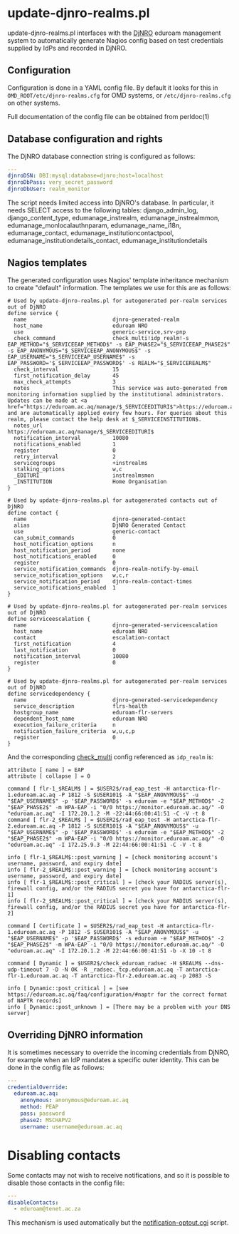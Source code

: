 # update-djnro-realms.pl

update-djnro-realms.pl interfaces with the [DjNRO](http://djnro.grnet.gr/) eduroam management system to automatically generate Nagios config based on test credentials supplied by IdPs and recorded in DjNRO.


## Configuration
Configuration is done in a YAML config file. By default it looks for this in `OMD_ROOT/etc/djnro-realms.cfg` for OMD systems, or `/etc/djnro-realms.cfg` on other systems.

Full documentation of the config file can be obtained from perldoc(1)

## Database configuration and rights

The DjNRO database connection string is configured as follows:

```yaml
---
djnroDSN: DBI:mysql:database=djnro;host=localhost
djnroDbPass: very_secret_password
djnroDbUser: realm_monitor
```

The script needs limited access into DjNRO's database. In particular, it needs SELECT access to the following tables: django_admin_log, django_content_type, edumanage_instrealm, edumanage_instrealmmon, edumanage_monlocalauthnparam, edumanage_name_i18n, edumanage_contact, edumanage_institutioncontactpool, edumanage_institutiondetails_contact, edumanage_institutiondetails

## Nagios templates

The generated configuration uses Nagios' template inheritance mechanism to create "default" information. The templates we use for this are as follows:

```
# Used by update-djnro-realms.pl for autogenerated per-realm services out of DjNRO
define service {
  name                           djnro-generated-realm
  host_name                      eduroam NRO
  use                            generic-service,srv-pnp
  check_command                  check_multi!idp_realm!-s EAP_METHOD="$_SERVICEEAP_METHOD$" -s EAP_PHASE2="$_SERVICEEAP_PHASE2$" -s EAP_ANONYMOUS="$_SERVICEEAP_ANONYMOUS$" -s EAP_USERNAME="$_SERVICEEAP_USERNAME$" -s EAP_PASSWORD='$_SERVICEEAP_PASSWORD$' -s REALM="$_SERVICEREALM$"
  check_interval                 15
  first_notification_delay       45
  max_check_attempts             3
  notes                          This service was auto-generated from monitoring information supplied by the institutional administrators. Updates can be made at <a href="https://eduroam.ac.aq/manage/$_SERVICEEDITURI$">https://eduroam.ac.aq/manage/instrealmsmon</a> and are automatically applied every few hours. For queries about this realm, please contact the help desk at $_SERVICEINSTITUTION$.
  notes_url                      https://eduroam.ac.aq/manage/$_SERVICEEDITURI$
  notification_interval          10080
  notifications_enabled          1
  register                       0
  retry_interval                 2
  servicegroups                  +instrealms
  stalking_options               w,c
  _EDITURI                       instrealmsmon
  _INSTITUTION                   Home Organisation
}

# Used by update-djnro-realms.pl for autogenerated contacts out of DjNRO
define contact {
  name                           djnro-generated-contact
  alias                          DjNRO Generated Contact
  use                            generic-contact
  can_submit_commands            0
  host_notification_options      n
  host_notification_period       none
  host_notifications_enabled     0
  register                       0
  service_notification_commands  djnro-realm-notify-by-email
  service_notification_options   w,c,r
  service_notification_period    djnro-realm-contact-times
  service_notifications_enabled  1
}

# Used by update-djnro-realms.pl for autogenerated per-realm services out of DjNRO
define serviceescalation {
  name                           djnro-generated-serviceescalation
  host_name                      eduroam NRO
  contact                        escalation-contact
  first_notification             4
  last_notification              0
  notification_interval          10080
  register                       0
}

# Used by update-djnro-realms.pl for autogenerated per-realm services out of DjNRO
define servicedependency {
  name                           djnro-generated-servicedependency
  service_description            flrs-health
  hostgroup_name                 eduroam-flr-servers
  dependent_host_name            eduroam NRO
  execution_failure_criteria     n
  notification_failure_criteria  w,u,c,p
  register                       0
}
```

And the corresponding [check_multi](https://github.com/flackem/check_multi) config referenced as `idp_realm` is:

```
attribute [ name ] = EAP
attribute [ collapse ] = 0

command [ flr-1_$REALM$ ] = $USER2$/rad_eap_test -H antarctica-flr-1.eduroam.ac.aq -P 1812 -S $USER101$ -A "$EAP_ANONYMOUS$" -u "$EAP_USERNAME$" -p '$EAP_PASSWORD$' -s eduroam -e "$EAP_METHOD$" -2 "$EAP_PHASE2$" -m WPA-EAP -i "0/0 https://monitor.eduroam.ac.aq/" -O "eduroam.ac.aq" -I 172.20.1.2 -M -22:44:66:00:41:51 -C -V -t 8
command [ flr-2_$REALM$ ] = $USER2$/rad_eap_test -H antarctica-flr-2.eduroam.ac.aq -P 1812 -S $USER101$ -A "$EAP_ANONYMOUS$" -u "$EAP_USERNAME$" -p '$EAP_PASSWORD$' -s eduroam -e "$EAP_METHOD$" -2 "$EAP_PHASE2$" -m WPA-EAP -i "0/0 https://monitor.eduroam.ac.aq/" -O "eduroam.ac.aq" -I 172.25.9.3 -M 22:44:66:00:41:51 -C -V -t 8

info [ flr-1_$REALM$::post_warning ] = [check monitoring account's username, password, and expiry date]
info [ flr-2_$REALM$::post_warning ] = [check monitoring account's username, password, and expiry date]
info [ flr-1_$REALM$::post_critical ] = [check your RADIUS server(s), firewall config, and/or the RADIUS secret you have for antarctica-flr-1]
info [ flr-2_$REALM$::post_critical ] = [check your RADIUS server(s), firewall config, and/or the RADIUS secret you have for antarctica-flr-2]

command [ Certificate ] = $USER2$/rad_eap_test -H antarctica-flr-1.eduroam.ac.aq -P 1812 -S $USER101$ -A "$EAP_ANONYMOUS$" -u "$EAP_USERNAME$" -p '$EAP_PASSWORD$' -s eduroam -e "$EAP_METHOD$" -2 "$EAP_PHASE2$" -m WPA-EAP -i "0/0 https://monitor.eduroam.ac.aq/" -O "eduroam.ac.aq" -I 172.20.1.2 -M 22:44:66:00:41:51 -b -X 10 -t 8

command [ Dynamic ] = $USER2$/check_eduroam_radsec -H $REALM$ --dns-udp-timeout 7 -D -N OK -R _radsec._tcp.eduroam.ac.aq -T antarctica-flr-1.eduroam.ac.aq -T antarctica-flr-2.eduroam.ac.aq -p 2083 -S

info [ Dynamic::post_critical ] = [see https://eduroam.ac.aq/faq/configuration/#naptr for the correct format of NAPTR records]
info [ Dynamic::post_unknown ] = [There may be a problem with your DNS server]
```

## Overriding DjNRO information

It is sometimes necessary to override the incoming credentials from DjNRO, for example when an IdP mandates a specific outer identity. This can be done in the config file as follows:

```yaml
---
credentialOverride:
  eduroam.ac.aq:
    anonymous: anonymous@eduroam.ac.aq
    method: PEAP
    pass: password
    phase2: MSCHAPV2
    username: username@eduroam.ac.aq
```

# Disabling contacts

Some contacts may not wish to receive notifications, and so it is possible to disable those contacts in the config file:

```yaml
---
disableContacts:
  - eduroam@tenet.ac.za
```
This mechanism is used automatically but the [notification-optout.cgi](notification-optout.md) script.
